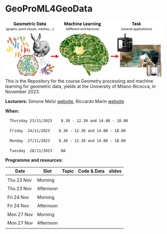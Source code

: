 # GeoProML4GeoData
![alt text](teaser.png)
This is the Repository for the course Geometry processing and machine learning for geometric data, yields at the University of Milano-Bicocca, in November 2023.


**Lecturers:** Simone Melzi [website](https://sites.google.com/site/melzismn/), Riccardo Marin [website](https://ricma.netlify.app/)

**When:** 

      Thursday 23/11/2023    8.30 - 12.30 and 14.00 - 18.00

      Friday  24/11/2023    8.30 - 12.30 and 14.00 - 18.00
      
      Monday  27/11/2023    8.30 - 12.30 and 14.00 - 18.00
      
      Tuesday  28/11/2023    NA
       
**Programme and resources:** 

**Date** | **Slot** | **Topic** | **Code & Data** | **slides**
------------ | ------------- | ------------ | ------------ | -------------
| | |
Thu 23 Nov | Morning |  |  |  |
| | |
Thu 23 Nov | Afternoon |  |  |  |
| | |
Fri 24 Nov | Morning |  |  |  |
| | |
Fri 24 Nov | Afternoon |  |  |  |
| | |
Mon 27 Nov | Morning |  |  |  |
| | |
Mon 27 Nov | Afternoon |  |  |  |
| | |
